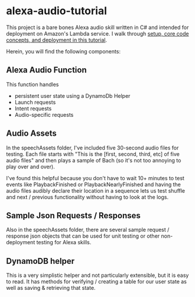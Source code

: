 # alexa-audio-tutorial

This project is a bare bones Alexa audio skill written in C# and intended for deployment on Amazon's Lambda service. I walk through [setup, core code concepts, and deployment in this tutorial](http://matthiasshapiro.com/2017/04/01/alexa-audio-skill-in-c-net-core/).

Herein, you will find the following components:

## Alexa Audio Function

This function handles 

- persistent user state using a DynamoDb Helper
- Launch requests
- Intent requests
- Audio-specific requests

## Audio Assets

In the speechAssets folder, I've included five 30-second audio files for testing. Each file starts with "This is the [first, second, third, etc] of five audio files" and then plays a sample of Bach (so it's not too annoying to play over and over).

I've found this helpful because you don't have to wait 10+ minutes to test events like PlaybackFinished or PlaybackNearlyFinished and having the audio files audibly declare their location in a sequence lets us test shuffle and next / previous functionality without having to look at the logs.

## Sample Json Requests / Responses

Also in the speechAssets folder, there are several sample request / response json objects that can be used for unit testing or other non-deployment testing for Alexa skills. 

## DynamoDB helper

This is a very simplistic helper and not particularly extensible, but it is easy to read. It has methods for verifying / creating a table for our user state as well as saving & retrieving that state.

